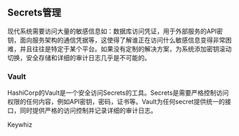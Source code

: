 ## Secrets管理

现代系统需要访问大量的敏感信息如：数据库访问凭证，用于外部服务的API密钥，面向服务架构的通信凭据等，这使得了解谁正在访问什么敏感信息变得非常困难，并且往往是特定于某个平台。如果没有定制的解决方案，为系统添加密钥滚动切换，安全存储和详细的审计日志几乎是不可能的。

### Vault

HashiCorp的Vault是一个安全访问Secrets的工具。Secrets是需要严格控制访问权限的任何内容，例如API密钥，密码，证书等。Vault为任何secret提供统一的接口，同时提供严格的访问控制并记录详细的审计日志。



Keywhiz
